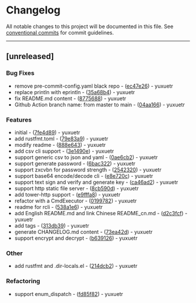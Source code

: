 # Changelog

All notable changes to this project will be documented in this file. See [conventional commits](https://www.conventionalcommits.org/) for commit guidelines.

---
## [unreleased]

### Bug Fixes

- remove pre-commit-config.yaml black repo - ([ec47e26](https://github.com/yuxuetr/rcli/commit/ec47e26bfda01b1476d36d7ccf91188d95ec77af)) - yuxuetr
- replace println with eprintln - ([35a68b4](https://github.com/yuxuetr/rcli/commit/35a68b4773109dab8f7b336a239037ab84d6fc2d)) - yuxuetr
- fix README.md content - ([8775688](https://github.com/yuxuetr/rcli/commit/8775688a531640f284c9d34fd28a8e0bbd8790a0)) - yuxuetr
- Github Action branch name: from master to main - ([04aa166](https://github.com/yuxuetr/rcli/commit/04aa1663511e2478fdaab9c41b833261149be3c2)) - yuxuetr

### Features

- initial - ([7fe4d89](https://github.com/yuxuetr/rcli/commit/7fe4d8946691597065872dd1d951beeb5773b20b)) - yuxuetr
- add rustfmt.toml - ([79e83a9](https://github.com/yuxuetr/rcli/commit/79e83a9cc205519513082b5fa62b590439106d15)) - yuxuetr
- modify readme - ([888e643](https://github.com/yuxuetr/rcli/commit/888e643c733e2b11881eed13c80d06b9254608be)) - yuxuetr
- add csv cli support - ([3e1490e](https://github.com/yuxuetr/rcli/commit/3e1490e6539ed4321874025a95e5b07def22684a)) - yuxuetr
- support generic csv to json and yaml - ([0ae6cb2](https://github.com/yuxuetr/rcli/commit/0ae6cb2835a684887c969ec60bed13c724fbe315)) - yuxuetr
- support generate password - ([6bac322](https://github.com/yuxuetr/rcli/commit/6bac3221be9c1abd5cac5d34cec153b8da329a6d)) - yuxuetr
- support zxcvbn for password strength - ([2542320](https://github.com/yuxuetr/rcli/commit/25423203d46e9c1520c1adfc42e2b36707c10653)) - yuxuetr
- support base64 encode/decode cli - ([e8e720c](https://github.com/yuxuetr/rcli/commit/e8e720c99b709b8d7388c489361596b6675e40b2)) - yuxuetr
- support text sign and verify and generate key - ([ca46ad2](https://github.com/yuxuetr/rcli/commit/ca46ad2df142c4d30eec1793e8defe1816aa1338)) - yuxuetr
- support http static file server - ([8cb590d](https://github.com/yuxuetr/rcli/commit/8cb590d86d678e437dea14a62ecb464fa866234a)) - yuxuetr
- add tower-http support - ([e9fffa8](https://github.com/yuxuetr/rcli/commit/e9fffa88745b81270e315f2fb7c3345dc76e2bee)) - yuxuetr
- refactor with a CmdExecutor - ([0199782](https://github.com/yuxuetr/rcli/commit/0199782d5294bad212daae3a947480ecc9faae5c)) - yuxuetr
- readme for rcli - ([538a1e6](https://github.com/yuxuetr/rcli/commit/538a1e6a79f8b1a6ae5c4d060bb0fa70d24f1d64)) - yuxuetr
- add English README.md and link Chinese README_cn.md - ([d2c3fcf](https://github.com/yuxuetr/rcli/commit/d2c3fcfc30908e2f194b5f5569908bb94361e4b1)) - yuxuetr
- add tags - ([313db39](https://github.com/yuxuetr/rcli/commit/313db395236e747fe7b61c3534468f660f2b48fe)) - yuxuetr
- generate CHANGELOG.md content - ([73ea42d](https://github.com/yuxuetr/rcli/commit/73ea42d14fd007dbe0d2321ac9c3f43e76ecb5ed)) - yuxuetr
- support encrypt and decrypt - ([b639126](https://github.com/yuxuetr/rcli/commit/b6391262a376b9ed75df800c578dc11d521f4903)) - yuxuetr

### Other

- add rustfmt and .dir-locals.el - ([214dcb2](https://github.com/yuxuetr/rcli/commit/214dcb2b26d9d4cb572844b738aa297a93d2d88c)) - yuxuetr

### Refactoring

- support enum_dispatch - ([fd85f82](https://github.com/yuxuetr/rcli/commit/fd85f8234ac6bea320d4d41a962f6f9985d9d3c6)) - yuxuetr

<!-- generated by git-cliff -->
